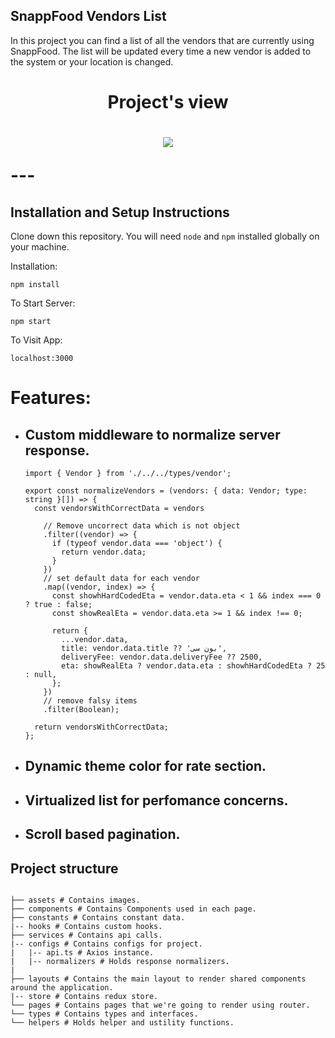 ## SnappFood Vendors List

In this project you can find a list of all the vendors that are currently using SnappFood.
The list will be updated every time a new vendor is added to the system or your location is changed.

<h1 align="center"> Project's view <h1/>
<p align="center">
<img src="https://user-images.githubusercontent.com/66781740/184869335-439a973e-c49c-49fd-893b-9e2c72e840b7.png" />
<p/>
---

## Installation and Setup Instructions

Clone down this repository. You will need `node` and `npm` installed globally on your machine.

Installation:

`npm install`

To Start Server:

`npm start`

To Visit App:

`localhost:3000`

# Features:

- ## Custom middleware to normalize server response.

  ```tsx
  import { Vendor } from './../../types/vendor';

  export const normalizeVendors = (vendors: { data: Vendor; type: string }[]) => {
    const vendorsWithCorrectData = vendors

      // Remove uncorrect data which is not object
      .filter((vendor) => {
        if (typeof vendor.data === 'object') {
          return vendor.data;
        }
      })
      // set default data for each vendor
      .map((vendor, index) => {
        const showhHardCodedEta = vendor.data.eta < 1 && index === 0 ? true : false;
        const showRealEta = vendor.data.eta >= 1 && index !== 0;

        return {
          ...vendor.data,
          title: vendor.data.title ?? 'بون سی',
          deliveryFee: vendor.data.deliveryFee ?? 2500,
          eta: showRealEta ? vendor.data.eta : showhHardCodedEta ? 25 : null,
        };
      })
      // remove falsy items
      .filter(Boolean);

    return vendorsWithCorrectData;
  };
  ```

- ## Dynamic theme color for rate section.
  <!-- <img src="https://user-images.githubusercontent.com/66781740/184870445-6ee04169-e9cb-4c05-95bb-0eadad20b1c4.png" /> -->
- ## Virtualized list for perfomance concerns.
    <!-- <img  src="https://user-images.githubusercontent.com/66781740/184871273-85c986b2-7e01-4d02-9a08-38f79f1bb829.png" /> -->
- ## Scroll based pagination.

## Project structure

```

├── assets # Contains images.
├── components # Contains Components used in each page.
├── constants # Contains constant data.
|-- hooks # Contains custom hooks.
├── services # Contains api calls.
|-- configs # Contains configs for project.
|   |-- api.ts # Axios instance.
|   |-- normalizers # Holds response normalizers.
|
├── layouts # Contains the main layout to render shared components around the application.
|-- store # Contains redux store.
└── pages # Contains pages that we're going to render using router.
└── types # Contains types and interfaces.
└── helpers # Holds helper and ustility functions.

```

```

```
